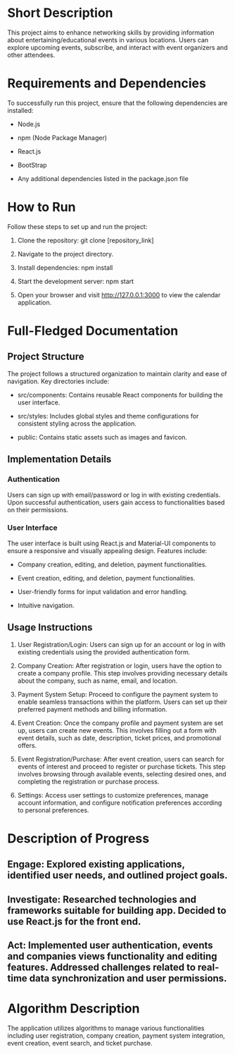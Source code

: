 # Short Description

This project aims to enhance networking skills by providing information about entertaining/educational events in various locations. Users can explore upcoming events, subscribe, and interact with event organizers and other attendees.

# Requirements and Dependencies

To successfully run this project, ensure that the following dependencies are installed:

-   Node.js

-   npm (Node Package Manager)

-   React.js

-   BootStrap

-   Any additional dependencies listed in the package.json file

# How to Run

Follow these steps to set up and run the project:

1. Clone the repository: git clone [repository_link]

2. Navigate to the project directory.

3. Install dependencies: npm install

4. Start the development server: npm start

5. Open your browser and visit http://127.0.0.1:3000 to view the calendar application.

# Full-Fledged Documentation

## Project Structure

The project follows a structured organization to maintain clarity and ease of navigation. Key directories include:

-   src/components: Contains reusable React components for building the user interface.

-   src/styles: Includes global styles and theme configurations for consistent styling across the application.

-   public: Contains static assets such as images and favicon.

## Implementation Details

### Authentication

Users can sign up with email/password or log in with existing credentials. Upon successful authentication, users gain access to functionalities based on their permissions.

### User Interface

The user interface is built using React.js and Material-UI components to ensure a responsive and visually appealing design. Features include:

-   Company creation, editing, and deletion, payment functionalities.

-   Event creation, editing, and deletion, payment functionalities.

-   User-friendly forms for input validation and error handling.

-   Intuitive navigation.

## Usage Instructions

1. User Registration/Login: Users can sign up for an account or log in with existing credentials using the provided authentication form.

2. Company Creation: After registration or login, users have the option to create a company profile. This step involves providing necessary details about the company, such as name, email, and location.

3. Payment System Setup: Proceed to configure the payment system to enable seamless transactions within the platform. Users can set up their preferred payment methods and billing information.

4. Event Creation: Once the company profile and payment system are set up, users can create new events. This involves filling out a form with event details, such as date, description, ticket prices, and promotional offers.

5. Event Registration/Purchase: After event creation, users can search for events of interest and proceed to register or purchase tickets. This step involves browsing through available events, selecting desired ones, and completing the registration or purchase process.

6. Settings: Access user settings to customize preferences, manage account information, and configure notification preferences according to personal preferences.

# Description of Progress

## Engage: Explored existing applications, identified user needs, and outlined project goals.

## Investigate: Researched technologies and frameworks suitable for building app. Decided to use React.js for the front end.

## Act: Implemented user authentication, events and companies views functionality and editing features. Addressed challenges related to real-time data synchronization and user permissions.

# Algorithm Description

The application utilizes algorithms to manage various functionalities including user registration, company creation, payment system integration, event creation, event search, and ticket purchase.
